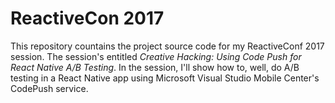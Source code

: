 # ReactiveCon 2017 
This repository countains the project source code for my ReactiveConf 2017 session.  The session's entitled *Creative Hacking: Using Code Push for React Native A/B Testing*. In the session, I'll show how to, well, do A/B testing in a React Native app using Microsoft Visual Studio Mobile Center's CodePush service.
